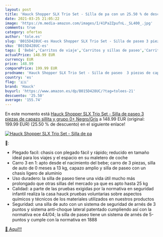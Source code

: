 ```yaml
---
layout: post
title: 'Hauck Shopper SLX Trio Set - Silla de pa con un 25.50 % de descuento'
date: 2021-03-25 21:05:22
image: 'https://m.media-amazon.com/images/I/41Pa2ZpufnL._SL400_.jpg'
comments: true
category: ofertas
author: 'tole.es'
slug: 'B015D428UC-es Hauck Shopper SLX Trio Set - Silla de paseo 3 piezas de...'
sku: 'B015D428UC-es'
tags: [ 'Bebé','Carritos de viaje','Carritos y sillas de paseo','Carritos, sillas de paseo y accesorios','hauck', ]
actualPrice: 148.99 EUR
currency: EUR
price: 148.99
comparePrice: 199.99 EUR
prodname: 'Hauck Shopper SLX Trio Set - Silla de paseo  3 piezas de capazo  sillita y grupo 0+  Negro/Gris'
country: 'es'
flag: '🇪🇸'
brand: 'Hauck'
buyurl: 'https://www.amazon.es/dp/B015D428UC/?tag=tolees-21'
descuento: '25.50'
average: '155.74'
---
```


En este momento está [Hauck Shopper SLX Trio Set - Silla de paseo  3 piezas de capazo  sillita y grupo 0+  Negro/Gris](https://www.amazon.es/dp/B015D428UC/?tag=tolees-21) a 148.99 EUR (original: 199.99 EUR) (25.50 %  de descuento) en el siguiente enlace!

[![Hauck Shopper SLX Trio Set - Silla de pa](https://m.media-amazon.com/images/I/41Pa2ZpufnL._SL400_.jpg)](https://www.amazon.es/dp/B015D428UC/?tag=tolees-21)

🔎:

- Plegado facil: chasis con plegado fácil y rápido; reducido en tamaño ideal para los viajes y el espacio en su maletero de coche
- Carro 3 en 1: apto desde el nacimiento del bebe; carro de 3 piezas, silla de auto de 0 meses a 13 kg, capazo amplio y silla de paseo con un chasis ligero de aluminio
- Uso duradero: la silla de paseo tiene una vida útil mucho más prolongado que otras sillas del mercado ya que es apto hasta 25 kg
- Calidad: a parte de las pruebas exigidas por la normativa en seguridad infantil realiza la casa hauck pruebas voluntarias sobre aspectos químicos y técnicos de los materiales utilizados en nuestros productos
- Seguridad: una silla de auto con un sistema de seguridad de arnés de 3 puntos y sistema anti-choque lateral patentado cumpliendo así con la normativa ece 44/04; la silla de paseo tiene un sistema de arnés de 5-puntos y cumple con la normativa en 1888

[🛒 Aquí!!!](https://www.amazon.es/dp/B015D428UC/?tag=tolees-21)
